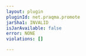 ```yaml
---
layout: plugin
pluginId: net.praqma.promote
jarSha1: INVALID
isJarAvailable: false
error: NONE
violations: []

---
```

